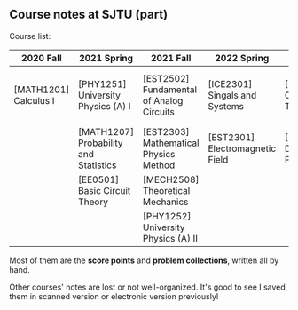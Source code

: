 ## Course notes at SJTU (part)

Course list:

|2020 Fall | 2021 Spring | 2021 Fall | 2022 Spring | 2022 Fall | 2023 Spring |
|----------|-------------|-----------|-------------|-----------|-------------|
|[MATH1201] Calculus I | [PHY1251] University Physics (A) I    | [EST2502] Fundamental of Analog Circuits | [ICE2301] Singals and Systems   | [EST3306] Communication Theory        | [ICE3310] Introduction of Optical Fiber Commucation |
|                      | [MATH1207] Probability and Statistics | [EST2303] Mathematical Physics Method    | [EST2301] Electromagnetic Field | [ICE3301] Digital Signal Processing   | [EST3307] Electronic circuits                       |
|                      | [EE0501] Basic Circuit Theory         | [MECH2508] Theoretical Mechanics         |                                 |                                       |                                                     |
|                      |                                       | [PHY1252] University Physics (A) II      |                                 |                                       |                                                     |


Most of them are the **score points** and **problem collections**, written all by hand.

Other courses' notes are lost or not well-organized. It's good to see I saved them in scanned version or electronic version previously!
